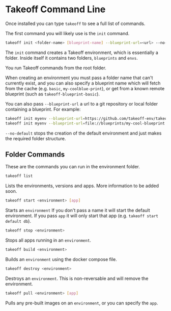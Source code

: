 # Takeoff Command Line

Once installed you can type `takeoff` to see a full list of commands.

The first command you will likely use is the `init` command.

```bash
takeoff init <folder-name> [blueprint-name] --blueprint-url=<url> --no-default
```

The `init` command creates a Takeoff environment, which is essentially a folder.  Inside itself it contains two folders, `blueprints` and `envs`.

You run Takeoff commands from the root folder.


When creating an environment you must pass a folder name that can't currently exist, and you can also specify a blueprint name which will fetch from the cache (e.g. `basic`, `my-coolblue-print`), or get from a known remote blueprint (such as `takeoff-blueprint-basic`).

You can also pass `--blueprint-url` a url to a git repository or local folder containing a blueprint.  For example:

```bash
takeoff init myenv --blueprint-url=https://github.com/takeoff-env/takeoff-blueprint-basic
takeoff init myenv --blueprint-url=file://blueprints/my-cool-blueprint
```

`--no-default` stops the creation of the default environment and just makes the required folder structure.

## Folder Commands

These are the commands you can run in the environment folder.

```bash
takeoff list
```

Lists the environments, versions and apps.  More information to be added soon.

```bash
takeoff start <environment> [app]
```

Starts an `environment`  If you don't pass a name it will start the default environment.  If you pass `app` it will only start that app (e.g. `takeoff start default db`).

```bash
takeoff stop <environment>
```

Stops all apps running in an `environment`.

```bash
takeoff build <environment>
```

Builds an `environment` using the docker compose file.

```bash
takeoff destroy <environment>
```

Destroys an `environment`.  This is non-reversable and will remove the environment.

```bash
takeoff pull <environment> [app]
```

Pulls any pre-built images on an `environment`, or you can specify the `app`.
